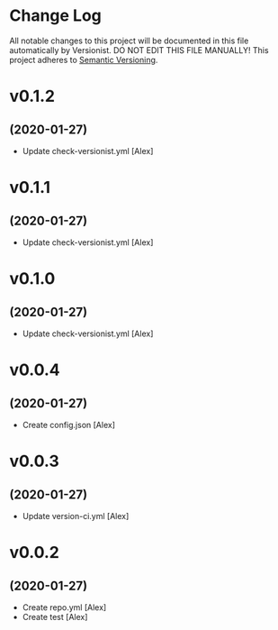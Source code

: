 # Change Log

All notable changes to this project will be documented in this file
automatically by Versionist. DO NOT EDIT THIS FILE MANUALLY!
This project adheres to [Semantic Versioning](http://semver.org/).

# v0.1.2
## (2020-01-27)

* Update check-versionist.yml [Alex]

# v0.1.1
## (2020-01-27)

* Update check-versionist.yml [Alex]

# v0.1.0
## (2020-01-27)

* Update check-versionist.yml [Alex]

# v0.0.4
## (2020-01-27)

* Create config.json [Alex]

# v0.0.3
## (2020-01-27)

* Update version-ci.yml [Alex]

# v0.0.2
## (2020-01-27)

* Create repo.yml [Alex]
* Create test [Alex]
